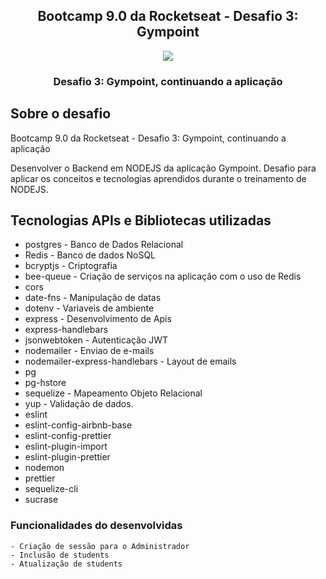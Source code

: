 
<h2 align="center">
  Bootcamp 9.0 da Rocketseat - Desafio 3: Gympoint
</h2>
<p align="center">
  <img src="https://github.com/Rocketseat/bootcamp-gostack-desafio-02/blob/master/.github/logo.png?raw=true">
</p>
<h3 align="center">
  Desafio 3: Gympoint, continuando a aplicação
</h3>

## Sobre o desafio

Bootcamp 9.0 da Rocketseat - Desafio 3: Gympoint, continuando a aplicação

Desenvolver o Backend em NODEJS da aplicação Gympoint. 
Desafio para aplicar os conceitos e tecnologias aprendidos durante o treinamento de NODEJS.

## Tecnologias APIs e Bibliotecas utilizadas
  - postgres - Banco de Dados Relacional
  - Redis - Banco de dados NoSQL
  - bcryptjs - Criptografia
  - bee-queue - Criação de serviços na aplicação com o uso de Redis
  - cors
  - date-fns - Manipulação de datas
  - dotenv - Variaveis de ambiente
  - express - Desenvolvimento de Apis
  - express-handlebars
  - jsonwebtoken - Autenticação JWT
  - nodemailer - Enviao de e-mails
  - nodemailer-express-handlebars - Layout de emails
  - pg
  - pg-hstore
  - sequelize - Mapeamento Objeto Relacional
  - yup - Validação de dados.
  - eslint
  - eslint-config-airbnb-base
  - eslint-config-prettier
  - eslint-plugin-import
  - eslint-plugin-prettier
  - nodemon
  - prettier
  - sequelize-cli
  - sucrase

### Funcionalidades do desenvolvidas
	- Criação de sessão para o Administrador
	- Inclusão de students
	- Atualização de students
